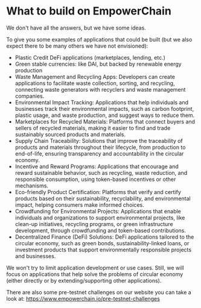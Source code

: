 # What to build on EmpowerChain

We don't have all the answers, but we have some ideas.

To give you some examples of applications that could be built (but we also expect there to be many others we have not envisioned):
- Plastic Credit DeFi applications (marketplaces, lending, etc.)
- Green stable currencies: like DAI, but backed by renewable energy production
- Waste Management and Recycling Apps: Developers can create applications to facilitate waste collection, sorting, and recycling, connecting waste generators with recyclers and waste management companies.
- Environmental Impact Tracking: Applications that help individuals and businesses track their environmental impacts, such as carbon footprint, plastic usage, and waste production, and suggest ways to reduce them.
- Marketplaces for Recycled Materials: Platforms that connect buyers and sellers of recycled materials, making it easier to find and trade sustainably sourced products and materials.
- Supply Chain Traceability: Solutions that improve the traceability of products and materials throughout their lifecycle, from production to end-of-life, ensuring transparency and accountability in the circular economy.
- Incentive and Reward Programs: Applications that encourage and reward sustainable behavior, such as recycling, waste reduction, and responsible consumption, using token-based incentives or other mechanisms.
- Eco-friendly Product Certification: Platforms that verify and certify products based on their sustainability, recyclability, and environmental impact, helping consumers make informed choices.
- Crowdfunding for Environmental Projects: Applications that enable individuals and organizations to support environmental projects, like clean-up initiatives, recycling programs, or green infrastructure development, through crowdfunding and token-based contributions.
- Decentralized Finance (DeFi) Solutions: DeFi applications tailored to the circular economy, such as green bonds, sustainability-linked loans, or investment products that support environmentally responsible projects and businesses.

We won't try to limit application development or use cases. Still, we will focus on applications that help solve the problems of circular economy (either directly or by extending/supporting other applications).

There are also some pre-testnet challenges on our website you can take a look at: https://www.empowerchain.io/pre-testnet-challenges